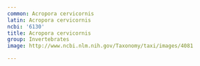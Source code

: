 ```yaml
---
common: Acropora cervicornis
latin: Acropora cervicornis
ncbi: '6130'
title: Acropora cervicornis
group: Invertebrates
image: http://www.ncbi.nlm.nih.gov/Taxonomy/taxi/images/4081

---
```

